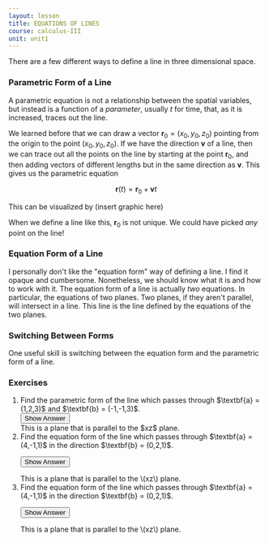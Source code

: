 ```yaml
---
layout: lesson
title: EQUATIONS OF LINES
course: calculus-III
unit: unit1
---
```



There are a few different ways to define a line in three dimensional space. 

### Parametric Form of a Line
A parametric equation is not a relationship between the spatial variables, but instead is a function of a *parameter*, usually $t$ for time, that, as it is increased, traces out the line. 

We learned before that we can draw a  vector $\textbf{r}_0 = (x_0,y_0,z_0)$ pointing from the origin to the point $(x_0,y_0,z_0)$. If we have the direction $\textbf{v}$ of a line, then we can trace out all the points on the line by starting at the point $\textbf{r}_0$, and then adding vectors of different lengths but in the same direction as $\textbf{v}$. This gives us the parametric equation 

$$\textbf{r}(t) = \textbf{r}_0 + \textbf{v}t$$

This can be visualized by (insert graphic here)

When we define a line like this, $\textbf{r}_0$ is not unique. We could have picked *any* point on the line!

### Equation Form of a Line

I personally don't like the "equation form" way of defining a line. I find it opaque and cumbersome. Nonetheless, we should know what it is and how to work with it. The equation form of a line is actually *two* equations. In particular, the equations of two planes. Two planes, if they aren't parallel, will intersect in a line. This line is the line defined by the equations of the two planes. 


### Switching Between Forms
One useful skill is switching between the equation form and the parametric form of a line. 


### Exercises

<ol>
<li> <div> Find the parametric form of the line which passes through $\textbf{a} = (1,2,3)$ and $\textbf{b} = (-1,-1,3)$. </div>
<button onclick="myFunction('answer1')" class="answerButton">Show Answer</button>

<div  id="answer1" class="answer">
This is a plane that is parallel to the $xz$ plane. 
</div> </li>

<li> <div> Find the equation form of the line which passes through $\textbf{a} = (4,-1,1)$ in the direction $\textbf{b} = (0,2,1)​$. </div>

<button onclick="myFunction('answer2')" class="answerButton">Show Answer</button>

<div  id="answer2" class="answer">
This is a plane that is parallel to the \(xz\) plane. 
</div> </li>
<li> <div> Find the equation form of the line which passes through $\textbf{a} = (4,-1,1)$ in the direction $\textbf{b} = (0,2,1)$. </div>

<button onclick="myFunction('answer2')" class="answerButton">Show Answer</button>
<div  id="answer2" class="answer">
This is a plane that is parallel to the \(xz\) plane. 
</div> </li>


</ol>

